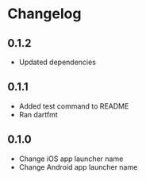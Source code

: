 # Changelog

## 0.1.2

* Updated dependencies

## 0.1.1

* Added test command to README
* Ran dartfmt

## 0.1.0

* Change iOS app launcher name
* Change Android app launcher name
